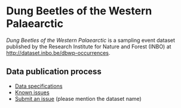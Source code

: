 # Dung Beetles of the Western Palaearctic

*Dung Beetles of the Western Palaearctic* is a sampling event dataset published by the Research Institute for Nature and Forest (INBO) at http://dataset.inbo.be/dbwp-occurrences.

## Data publication process

* [Data specifications](specification/)
* [Known issues](https://github.com/LifeWatchINBO/data-publication/labels/dbwp-occurrences)
* [Submit an issue](https://github.com/LifeWatchINBO/data-publication/issues/new) (please mention the dataset name)
